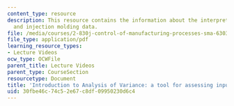 ```yaml
---
content_type: resource
description: This resource contains the information about the interpreting outputs
  and injection molding data.
file: /media/courses/2-830j-control-of-manufacturing-processes-sma-6303-spring-2008/30fbe46c74c52e67c8df09950230d6c4_lecture11.pdf
file_type: application/pdf
learning_resource_types:
- Lecture Videos
ocw_type: OCWFile
parent_title: Lecture Videos
parent_type: CourseSection
resourcetype: Document
title: 'Introduction to Analysis of Variance: a tool for assessing input-output relationships'
uid: 30fbe46c-74c5-2e67-c8df-09950230d6c4
---
```

